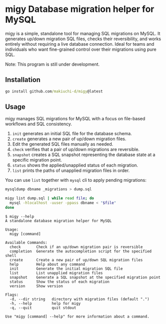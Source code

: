 # migy Database migration helper for MySQL

migy is a simple, standalone tool for managing SQL migrations on MySQL.
It generates up/down migration SQL files, checks their reversibility, and works entirely without requiring a live database connection.
Ideal for teams and individuals who want fine-grained control over their migrations using pure SQL.

Note: This program is still under development.

## Installation

```cmd
go install github.com/makiuchi-d/migy@latest
```


## Usage

migy manages SQL migrations for MySQL with a focus on file-based workflows and SQL consistency.

1. `init` generates an initial SQL file for the database schema.
2. `create` generates a new pair of up/down migration files.
3. Edit the generated SQL files manually as needed.
4. `check` verifies that a pair of up/down migrations are reversible.
5. `snapshot` creates a SQL snapshot representing the database state at a specific migration point.
6. `status` shows the applied/unapplied status of each migration.
7. `list` prints the paths of unapplied migration files in order.

You can use `list` together with `mysql` cli to apply pending migrations:

```bash
mysqldump dbname _migrations > dump.sql

migy list dump.sql | while read file; do
  mysql -hlocalhost -uuser -ppass dbname < "$file"
done
```

```shell
$ migy --help
A standalone database migration helper for MySQL

Usage:
  migy [command]

Available Commands:
  check       Check if an up/down migration pair is reversible
  completion  Generate the autocompletion script for the specified shell
  create      Create a new pair of up/down SQL migration files
  help        Help about any command
  init        Generate the initial migration SQL file
  list        List unapplied migration files
  snapshot    Generate a SQL snapshot at the specified migration point
  status      Show the status of each migration
  version     Show version

Flags:
  -d, --dir string   directory with migration files (default ".")
  -h, --help         help for migy
  -q, --quit         quit stdout

Use "migy [command] --help" for more information about a command.
```
